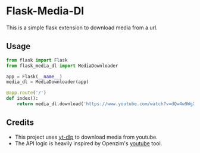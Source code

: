 # Flask-Media-Dl
This is a simple flask extension to download media from a url.


## Usage
```python
from flask import Flask
from flask_media_dl import MediaDownloader

app = Flask(__name__)
media_dl = MediaDownloader(app)

@app.route('/')
def index():
    return media_dl.download('https://www.youtube.com/watch?v=dQw4w9WgXcQ')
```

## Credits
- This project uses [yt-dlp](https://github.com/yt-dlp/yt-dlp) to download media from youtube.
- The API logic is heavily inspired by Openzim's [youtube](https://github.com/openzim/youtube) tool.